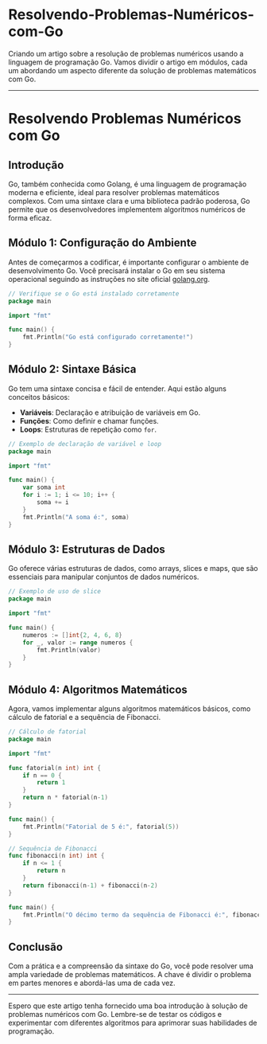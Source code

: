 # Resolvendo-Problemas-Numéricos-com-Go

Criando um artigo sobre a resolução de problemas numéricos usando a linguagem de programação Go. Vamos dividir o artigo em módulos, cada um abordando um aspecto diferente da solução de problemas matemáticos com Go.

---

# Resolvendo Problemas Numéricos com Go

## Introdução

Go, também conhecida como Golang, é uma linguagem de programação moderna e eficiente, ideal para resolver problemas matemáticos complexos. Com uma sintaxe clara e uma biblioteca padrão poderosa, Go permite que os desenvolvedores implementem algoritmos numéricos de forma eficaz.

## Módulo 1: Configuração do Ambiente

Antes de começarmos a codificar, é importante configurar o ambiente de desenvolvimento Go. Você precisará instalar o Go em seu sistema operacional seguindo as instruções no site oficial [golang.org](https://golang.org).

```go
// Verifique se o Go está instalado corretamente
package main

import "fmt"

func main() {
    fmt.Println("Go está configurado corretamente!")
}
```

## Módulo 2: Sintaxe Básica

Go tem uma sintaxe concisa e fácil de entender. Aqui estão alguns conceitos básicos:

- **Variáveis**: Declaração e atribuição de variáveis em Go.
- **Funções**: Como definir e chamar funções.
- **Loops**: Estruturas de repetição como `for`.

```go
// Exemplo de declaração de variável e loop
package main

import "fmt"

func main() {
    var soma int
    for i := 1; i <= 10; i++ {
        soma += i
    }
    fmt.Println("A soma é:", soma)
}
```

## Módulo 3: Estruturas de Dados

Go oferece várias estruturas de dados, como arrays, slices e maps, que são essenciais para manipular conjuntos de dados numéricos.

```go
// Exemplo de uso de slice
package main

import "fmt"

func main() {
    numeros := []int{2, 4, 6, 8}
    for _, valor := range numeros {
        fmt.Println(valor)
    }
}
```

## Módulo 4: Algoritmos Matemáticos

Agora, vamos implementar alguns algoritmos matemáticos básicos, como cálculo de fatorial e a sequência de Fibonacci.

```go
// Cálculo de fatorial
package main

import "fmt"

func fatorial(n int) int {
    if n == 0 {
        return 1
    }
    return n * fatorial(n-1)
}

func main() {
    fmt.Println("Fatorial de 5 é:", fatorial(5))
}

// Sequência de Fibonacci
func fibonacci(n int) int {
    if n <= 1 {
        return n
    }
    return fibonacci(n-1) + fibonacci(n-2)
}

func main() {
    fmt.Println("O décimo termo da sequência de Fibonacci é:", fibonacci(10))
}
```

## Conclusão

Com a prática e a compreensão da sintaxe do Go, você pode resolver uma ampla variedade de problemas matemáticos. A chave é dividir o problema em partes menores e abordá-las uma de cada vez.

---

Espero que este artigo tenha fornecido uma boa introdução à solução de problemas numéricos com Go. Lembre-se de testar os códigos e experimentar com diferentes algoritmos para aprimorar suas habilidades de programação.
